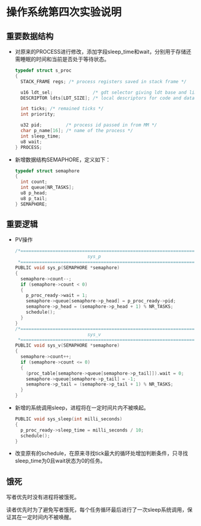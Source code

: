# 操作系统第四次实验说明

## 重要数据结构

- 对原来的PROCESS进行修改，添加字段sleep_time和wait，分别用于存储还需睡眠的时间和当前是否处于等待状态。

  ```c
  typedef struct s_proc
  {
    STACK_FRAME regs; /* process registers saved in stack frame */
  
    u16 ldt_sel;               /* gdt selector giving ldt base and limit */
    DESCRIPTOR ldts[LDT_SIZE]; /* local descriptors for code and data */
  
    int ticks; /* remained ticks */
    int priority;
  
    u32 pid;         /* process id passed in from MM */
    char p_name[16]; /* name of the process */
    int sleep_time;
    u8 wait;
  } PROCESS;
  ```
  
- 新增数据结构SEMAPHORE，定义如下：

  ```c
  typedef struct semaphore
  {
    int count;
    int queue[NR_TASKS];
    u8 p_head;
    u8 p_tail;
  } SEMAPHORE;
  ```

## 重要逻辑

- PV操作

  ```c
  /*======================================================================*
                             sys_p
   *======================================================================*/
  PUBLIC void sys_p(SEMAPHORE *semaphore)
  {
    semaphore->count--;
    if (semaphore->count < 0)
    {
      p_proc_ready->wait = 1;
      semaphore->queue[semaphore->p_head] = p_proc_ready->pid;
      semaphore->p_head = (semaphore->p_head + 1) % NR_TASKS;
      schedule();
    }
  }
  /*======================================================================*
                             sys_v
   *======================================================================*/
  PUBLIC void sys_v(SEMAPHORE *semaphore)
  {
    semaphore->count++;
    if (semaphore->count <= 0)
    {
      (proc_table[semaphore->queue[semaphore->p_tail]]).wait = 0;
      semaphore->queue[semaphore->p_tail] = -1;
      semaphore->p_tail = (semaphore->p_tail + 1) % NR_TASKS;
    }
  }
  ```
  
- 新增的系统调用sleep，进程将在一定时间片内不被唤起。

  ```c
  PUBLIC void sys_sleep(int milli_seconds)
  {
    p_proc_ready->sleep_time = milli_seconds / 10;
    schedule();
  }
  ```

  

- 改变原有的schedule，在原来寻找tick最大的循环处增加判断条件，只寻找sleep_time为0且wait状态为0的任务。

## 饿死

写者优先时没有进程将被饿死。

读者优先时为了避免写者饿死，每个任务循环最后进行了一次sleep系统调用，保证其在一定时间内不被唤醒。